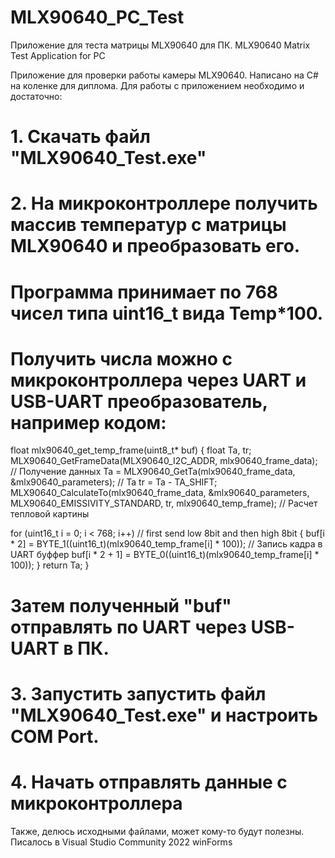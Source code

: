 # MLX90640_PC_Test
Приложение для теста матрицы MLX90640 для ПК. MLX90640 Matrix Test Application for PC

Приложение для проверки работы камеры MLX90640. Написано на C# на коленке для диплома.
Для работы с приложением необходимо и достаточно:
# 1. Скачать файл "MLX90640_Test.exe"
# 2. На микроконтроллере получить массив температур с матрицы MLX90640 и преобразовать его.
# Программа принимает по 768 чисел типа uint16_t вида Temp*100.
# Получить числа можно с микроконтроллера через UART и USB-UART преобразователь, например кодом:
float mlx90640_get_temp_frame(uint8_t* buf)
{
  float Ta, tr;
  MLX90640_GetFrameData(MLX90640_I2C_ADDR, mlx90640_frame_data); // Получение данных
  Ta = MLX90640_GetTa(mlx90640_frame_data, &mlx90640_parameters); // Ta
  tr = Ta - TA_SHIFT;
  MLX90640_CalculateTo(mlx90640_frame_data, &mlx90640_parameters, MLX90640_EMISSIVITY_STANDARD, tr, mlx90640_temp_frame); // Расчет тепловой картины
  
  for (uint16_t i = 0; i < 768; i++) // first send low 8bit and then high 8bit
  {
    buf[i * 2] = BYTE_1((uint16_t)(mlx90640_temp_frame[i] * 100));		// Запись кадра в UART буффер
    buf[i * 2 + 1] = BYTE_0((uint16_t)(mlx90640_temp_frame[i] * 100));
  }
  return Ta;
}
# Затем полученный "buf" отправлять по UART через USB-UART в ПК.
# 3. Запустить запустить файл "MLX90640_Test.exe" и настроить COM Port.
# 4. Начать отправлять данные с микроконтроллера
Также, делюсь исходными файлами, может кому-то будут полезны. Писалось в Visual Studio Community 2022 winForms
